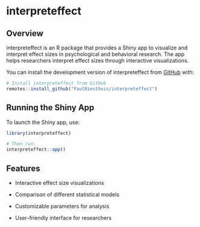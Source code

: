 
# interpreteffect

<!-- badges: start -->
<!-- badges: end -->

## Overview

interpreteffect is an R package that provides a Shiny app to visualize
and interpret effect sizes in psychological and behavioral research. The
app helps researchers interpret effect sizes through interactive
visualizations.

You can install the development version of interpreteffect from
[GitHub](https://github.com/) with:

``` r
# Install interpreteffect from GitHub
remotes::install_github("PaulRiesthuis/interpreteffect")
```

## Running the Shiny App

To launch the Shiny app, use:

``` r
library(interpreteffect)

# Then run: 
interpreteffect::app()
```

## Features

- Interactive effect size visualizations

- Comparison of different statistical models

- Customizable parameters for analysis

- User-friendly interface for researchers
